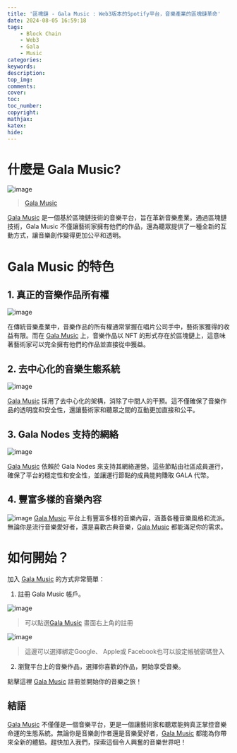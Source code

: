 ```yaml
---
title: '區塊鏈 - Gala Music : Web3版本的Spotify平台，音樂產業的區塊鏈革命'
date: 2024-08-05 16:59:18
tags:
    - Block Chain
    - Web3
    - Gala
    - Music
categories:
keywords:
description:
top_img:
comments:
cover:
toc:
toc_number:
copyright:
mathjax:
katex:
hide:
---
```

# 什麼是 Gala Music?
![image](https://hackmd.io/_uploads/rJKaoWCt0.png)
>[Gala Music](https://vbshoptrax.com/track/clicks/8872/c627c2bc990927d8f18cec35dc2e9753743940c172e5eff1113ff4086f0c58ec)

[Gala Music](https://vbshoptrax.com/track/clicks/8872/c627c2bc990927d8f18cec35dc2e9753743940c172e5eff1113ff4086f0c58ec) 是一個基於區塊鏈技術的音樂平台，旨在革新音樂產業。通過區塊鏈技術，Gala Music 不僅讓藝術家擁有他們的作品，還為聽眾提供了一種全新的互動方式，讓音樂創作變得更加公平和透明。

# Gala Music 的特色

## 1. 真正的音樂作品所有權

![image](https://hackmd.io/_uploads/BJcvlGCKR.png)

在傳統音樂產業中，音樂作品的所有權通常掌握在唱片公司手中，藝術家獲得的收益有限。而在 [Gala Music](https://vbshoptrax.com/track/clicks/8872/c627c2bc990927d8f18cec35dc2e9753743940c172e5eff1113ff4086f0c58ec) 上，音樂作品以 NFT 的形式存在於區塊鏈上，這意味著藝術家可以完全擁有他們的作品並直接從中獲益。


## 2. 去中心化的音樂生態系統

![image](https://hackmd.io/_uploads/SyFngzCtC.png)

[Gala Music](https://vbshoptrax.com/track/clicks/8872/c627c2bc990927d8f18cec35dc2e9753743940c172e5eff1113ff4086f0c58ec) 採用了去中心化的架構，消除了中間人的干預。這不僅確保了音樂作品的透明度和安全性，還讓藝術家和聽眾之間的互動更加直接和公平。


## 3. Gala Nodes 支持的網絡

![image](https://hackmd.io/_uploads/rkzJWM0YA.png)

[Gala Music](https://vbshoptrax.com/track/clicks/8872/c627c2bc990927d8f18cec35dc2e9753743940c172e5eff1113ff4086f0c58ec) 依賴於 Gala Nodes 來支持其網絡運營。這些節點由社區成員運行，確保了平台的穩定性和安全性，並讓運行節點的成員能夠賺取 GALA 代幣。


## 4. 豐富多樣的音樂內容

![image](https://hackmd.io/_uploads/S1ry6ZAKR.png)
[Gala Music](https://vbshoptrax.com/track/clicks/8872/c627c2bc990927d8f18cec35dc2e9753743940c172e5eff1113ff4086f0c58ec) 平台上有豐富多樣的音樂內容，涵蓋各種音樂風格和流派。無論你是流行音樂愛好者，還是喜歡古典音樂，[Gala Music](https://vbshoptrax.com/track/clicks/8872/c627c2bc990927d8f18cec35dc2e9753743940c172e5eff1113ff4086f0c58ec) 都能滿足你的需求。

# 如何開始？

加入 [Gala Music](https://vbshoptrax.com/track/clicks/8872/c627c2bc990927d8f18cec35dc2e9753743940c172e5eff1113ff4086f0c58ec) 的方式非常簡單：

1. 註冊 Gala Music 帳戶。

![image](https://hackmd.io/_uploads/BJu7WG0K0.png)
> 可以點選[Gala Music](https://vbshoptrax.com/track/clicks/8872/c627c2bc990927d8f18cec35dc2e9753743940c172e5eff1113ff4086f0c58ec) 畫面右上角的註冊

![image](https://hackmd.io/_uploads/S19rbzCK0.png)
> 這邊可以選擇綁定Google、 Apple或 Facebook也可以設定帳號密碼登入

2. 瀏覽平台上的音樂作品，選擇你喜歡的作品，開始享受音樂。

點擊這裡 [Gala Music](https://vbshoptrax.com/track/clicks/8872/c627c2bc990927d8f18cec35dc2e9753743940c172e5eff1113ff4086f0c58ec) 註冊並開始你的音樂之旅！

## 結語

[Gala Music](https://vbshoptrax.com/track/clicks/8872/c627c2bc990927d8f18cec35dc2e9753743940c172e5eff1113ff4086f0c58ec) 不僅僅是一個音樂平台，更是一個讓藝術家和聽眾能夠真正掌控音樂命運的生態系統。無論你是音樂創作者還是音樂愛好者，[Gala Music](https://vbshoptrax.com/track/clicks/8872/c627c2bc990927d8f18cec35dc2e9753743940c172e5eff1113ff4086f0c58ec) 都能為你帶來全新的體驗。趕快加入我們，探索這個令人興奮的音樂世界吧！